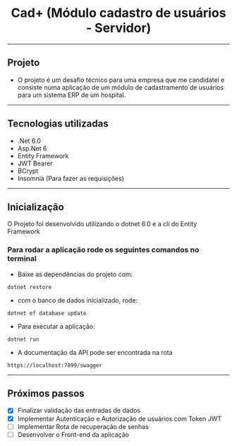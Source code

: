 <h1 align="center">
  Cad+ (Módulo cadastro de usuários - Servidor)
</h1>

---

## Projeto

- O projeto é um desafio técnico para uma empresa que me candidatei e consiste numa aplicação de um módulo de cadastramento de usuários para um sistema ERP de um hospital.
---
## Tecnologias utilizadas
- .Net 6.0
- Asp.Net 6
- Entity Framework
- JWT Bearer
- BCrypt
- Insomnia (Para fazer as requisições)
---

## Inicialização 
O Projeto foi desenvolvido utilizando o dotnet 6.0 e a cli do Entity Framework
### Para rodar a aplicação rode os seguintes comandos no terminal
- Baixe as dependências do projeto com:
```
dotnet restore
```

- com o banco de dados inicializado, rode:
```
dotnet ef database update
```

- Para executar a aplicação:
```
dotnet run
```

- A documentação da API pode ser encontrada na rota
```
https://localhost:7099/swagger
```

---
## Próximos passos
- [x] Finalizar validação das entradas de dados
- [x] Implementar Autenticação e Autorização de usuários com Token JWT
- [ ] Implementar Rota de recuperação de senhas
- [ ] Desenvolver o Front-end da aplicação
